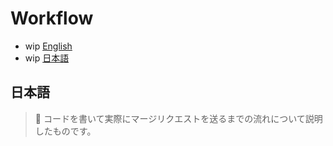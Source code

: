 # Workflow

* wip [English](#english)
* wip [日本語](#日本語)

## 日本語

> :briefcase: コードを書いて実際にマージリクエストを送るまでの流れについて説明したものです。
